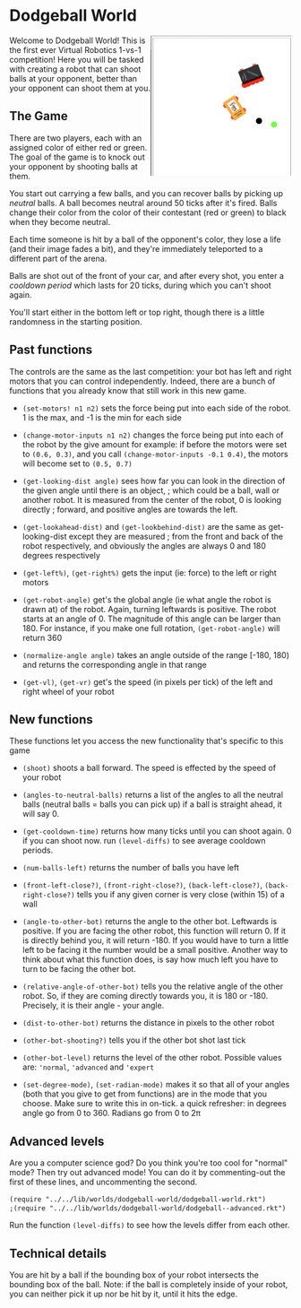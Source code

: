 # Dodgeball World

<img src="./images/img3.png" width="50%" align="right">

Welcome to Dodgeball World! This is the first ever Virtual Robotics
1-vs-1 competition!  Here you will be tasked with creating a robot
that can shoot balls at your opponent, better than your opponent can
shoot them at you.

## The Game

There are two players, each with an assigned color of either red or
green.  The goal of the game is to knock out your opponent by shooting
balls at them.

You start out carrying a few balls, and you can recover balls by
picking up *neutral* balls.  A ball becomes neutral around 50 ticks
after it's fired.  Balls change their color from the color of their
contestant (red or green) to black when they become neutral.

Each time someone is hit by a ball of the opponent's color, they lose
a life (and their image fades a bit), and they're immediately
teleported to a different part of the arena.

Balls are shot out of the front of your car, and after every shot, you
enter a *cooldown period* which lasts for 20 ticks, during which you
can't shoot again.

You'll start either in the bottom left or top right, though there is a
little randomness in the starting position.

## Past functions

The controls are the same as the last competition: your bot has left
and right motors that you can control independently.  Indeed, there
are a bunch of functions that you already know that still work in this
new game.

- `(set-motors! n1 n2)` sets the force being put into each side of the
  robot. 1 is the max, and -1 is the min for each side

- `(change-motor-inputs n1 n2)` changes the force being put into each
  of the robot by the give amount for example: if before the motors
  were set to `(0.6, 0.3)`, and you call `(change-motor-inputs -0.1
  0.4)`, the motors will become set to `(0.5, 0.7)`

- `(get-looking-dist angle)` sees how far you can look in the
  direction of the given angle until there is an object, ; which could
  be a ball, wall or another robot. It is measured from the center of
  the robot, 0 is looking directly ; forward, and positive angles are
  towards the left.

- `(get-lookahead-dist)` and `(get-lookbehind-dist)` are the same as
  get-looking-dist except they are measured ; from the front and back
  of the robot respectively, and obviously the angles are always 0 and
  180 degrees respectively

- `(get-left%)`, `(get-right%)` gets the input (ie: force) to the left
  or right motors

- `(get-robot-angle)` get's the global angle (ie what angle the robot
  is drawn at) of the robot. Again, turning leftwards is positive. The
  robot starts at an angle of 0.  The magnitude of this angle can be
  larger than 180. For instance, if you make one full rotation,
  `(get-robot-angle)` will return 360

- `(normalize-angle angle)` takes an angle outside of the range [-180,
  180) and returns the corresponding angle in that range

- `(get-vl)`, `(get-vr)` get's the speed (in pixels per tick) of the
  left and right wheel of your robot

## New functions

These functions let you access the new functionality that's specific
to this game

- `(shoot)` shoots a ball forward. The speed is effected by the speed
  of your robot

- `(angles-to-neutral-balls)` returns a list of the angles to all the
  neutral balls (neutral balls = balls you can pick up) if a ball is
  straight ahead, it will say 0.

- `(get-cooldown-time)` returns how many ticks until you can shoot
  again. 0 if you can shoot now. run `(level-diffs)` to see average
  cooldown periods.

- `(num-balls-left)` returns the number of balls you have left
- `(front-left-close?)`, `(front-right-close?)`, `(back-left-close?)`,
  `(back-right-close?)` tells you if any given corner is very close
  (within 15) of a wall

- `(angle-to-other-bot)` returns the angle to the other bot. Leftwards
  is positive. If you are facing the other robot, this function will
  return 0. If it is directly behind you, it will return -180. If you
  would have to turn a little left to be facing it the number would be
  a small positive. Another way to think about what this function
  does, is say how much left you have to turn to be facing the other
  bot.

- `(relative-angle-of-other-bot)` tells you the relative angle of the
  other robot. So, if they are coming directly towards you, it is 180
  or -180. Precisely, it is their angle - your angle.

- `(dist-to-other-bot)` returns the distance in pixels to the other
  robot

- `(other-bot-shooting?)` tells you if the other bot shot last tick

- `(other-bot-level)` returns the level of the other robot. Possible
  values are: `'normal`, `'advanced` and `'expert`

- `(set-degree-mode)`, `(set-radian-mode)` makes it so that all of
  your angles (both that you give to get from functions) are in the
  mode that you choose. Make sure to write this in on-tick. a quick
  refresher: in degrees angle go from 0 to 360. Radians go from 0 to
  2π

## Advanced levels

Are you a computer science god?  Do you think you're too cool for
"normal" mode?  Then try out advanced mode!  You can do it by
commenting-out the first of these lines, and uncommenting the second.

```racket
(require "../../lib/worlds/dodgeball-world/dodgeball-world.rkt")
;(require "../../lib/worlds/dodgeball-world/dodgeball--advanced.rkt")
```

Run the function `(level-diffs)` to see how the levels differ from
each other.

## Technical details

You are hit by a ball if the bounding box of your robot intersects the
bounding box of the ball. Note: if the ball is completely inside of
your robot, you can neither pick it up nor be hit by it, until it hits
the edge.
